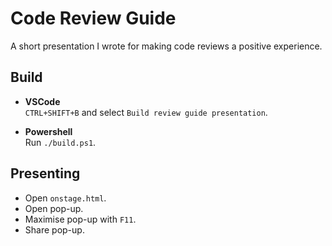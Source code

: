 # Code Review Guide

A short presentation I wrote for making code reviews a positive experience.

## Build

* **VSCode**  
`CTRL+SHIFT+B` and select `Build review guide presentation`.

* **Powershell**  
Run `./build.ps1`.

## Presenting

* Open `onstage.html`.
* Open pop-up.
* Maximise pop-up with `F11`.
* Share pop-up.

